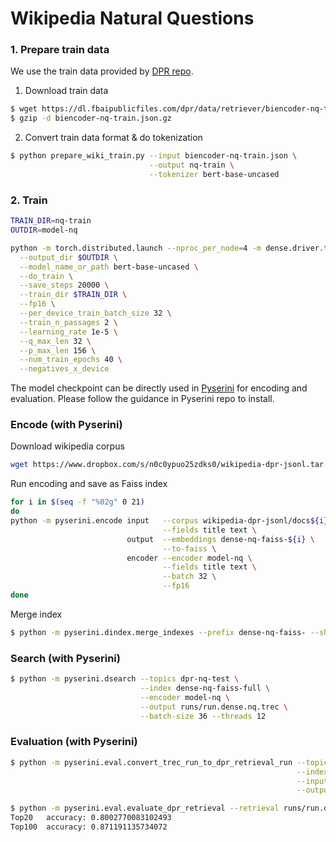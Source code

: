 # Wikipedia Natural Questions

### 1. Prepare train data
We use the train data provided by [DPR repo](https://github.com/facebookresearch/DPR).
1. Download train data
```bash
$ wget https://dl.fbaipublicfiles.com/dpr/data/retriever/biencoder-nq-train.json.gz
$ gzip -d biencoder-nq-train.json.gz
```
2. Convert train data format & do tokenization
```bash
$ python prepare_wiki_train.py --input biencoder-nq-train.json \
                               --output nq-train \
                               --tokenizer bert-base-uncased
```

### 2. Train
```bash
TRAIN_DIR=nq-train
OUTDIR=model-nq

python -m torch.distributed.launch --nproc_per_node=4 -m dense.driver.train \
  --output_dir $OUTDIR \
  --model_name_or_path bert-base-uncased \
  --do_train \
  --save_steps 20000 \
  --train_dir $TRAIN_DIR \
  --fp16 \
  --per_device_train_batch_size 32 \
  --train_n_passages 2 \
  --learning_rate 1e-5 \
  --q_max_len 32 \
  --p_max_len 156 \
  --num_train_epochs 40 \
  --negatives_x_device
```

The model checkpoint can be directly used in [Pyserini](https://github.com/castorini/pyserini/) for encoding and evaluation.
Please follow the guidance in Pyserini repo to install.
### Encode (with Pyserini)
Download wikipedia corpus
```bash
wget https://www.dropbox.com/s/n0c0ypuo25zdks0/wikipedia-dpr-jsonl.tar.gz
```

Run encoding and save as Faiss index
```bash
for i in $(seq -f "%02g" 0 21)
do
python -m pyserini.encode input   --corpus wikipedia-dpr-jsonl/docs${i}.json \
                                  --fields title text \
                          output  --embeddings dense-nq-faiss-${i} \
                                  --to-faiss \
                          encoder --encoder model-nq \
                                  --fields title text \
                                  --batch 32 \
                                  --fp16
done
```

Merge index
```bash
$ python -m pyserini.dindex.merge_indexes --prefix dense-nq-faiss- --shard-num 22
```

### Search (with Pyserini)
```bash
$ python -m pyserini.dsearch --topics dpr-nq-test \
                             --index dense-nq-faiss-full \
                             --encoder model-nq \
	                         --output runs/run.dense.nq.trec \
                             --batch-size 36 --threads 12
```

### Evaluation (with Pyserini)
```bash
$ python -m pyserini.eval.convert_trec_run_to_dpr_retrieval_run --topics dpr-nq-test \
                                                                --index wikipedia-dpr \
                                                                --input runs/run.dense.nq.trec \
                                                                --output runs/run.dense.nq.json
```
```bash
$ python -m pyserini.eval.evaluate_dpr_retrieval --retrieval runs/run.dense.nq.json --topk 20 100
Top20	accuracy: 0.8002770083102493
Top100	accuracy: 0.871191135734072
```